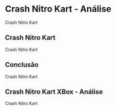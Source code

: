 ---
---

# Crash Nitro Kart - Análise

Crash Nitro Kart

## Crash Nitro Kart

Crash Nitro Kart

## Conclusão

Crash Nitro Kart

## Crash Nitro Kart XBox - Análise

Crash Nitro Kart
